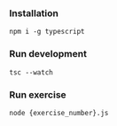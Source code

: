 ### Installation 
`npm i -g typescript`
### Run development 
`tsc --watch`
### Run exercise 
`node {exercise_number}.js`